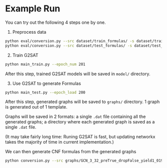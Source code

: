 # Example Run

You can try out the following 4 steps one by one.

1. Preprocess data
```bash
python eval/conversion.py --src dataset/train_formulas/ -s dataset/train_set/
python eval/conversion.py --src dataset/test_formulas/ -s dataset/test_set/
```

2. Train G2SAT
```bash
python main_train.py --epoch_num 201
```
After this step, trained G2SAT models will be saved in `model/` directory.

3. Use G2SAT to generate Formulas
```bash
python main_test.py --epoch_load 200
```
After this step, generated graphs will be saved to `graphs/` directory. 1 graph is generated out of 1 template.

Graphs will be saved in 2 formats: a single `.dat` file containing all the generated graphs; a directory where each generated graph is saved as a single `.dat` file. 

(It may take fairly long time: Runing G2SAT is fast, but updating networkx takes the majority of time in current implementation.)

We can then generate CNF formulas from the generated graphs
```bash
python conversion.py --src graphs/GCN_3_32_preTrue_dropFalse_yield1_019501.120000_0.dat --store-dir formulas --action=lcg2sat
```